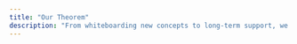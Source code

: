 ```yaml
---
title: "Our Theorem"
description: "From whiteboarding new concepts to long-term support, we work with startups and large multi-national enterprises to develop new applications, software, services and platforms. Below is a glimpse into how we build, including our processes, our team capabilities and what we do in each phase of a project to achieve the best results and deliver Full Stack Innovation™"
---
```


